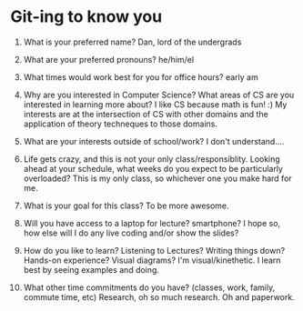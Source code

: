 # Git-ing to know you

1. What is your preferred name?
Dan, lord of the undergrads

2. What are your preferred pronouns?
he/him/el

3. What times would work best for you for office hours?
early am

4. Why are you interested in Computer Science? What areas of CS are you interested in learning more about?
I like CS because math is fun! :) My interests are at the intersection of CS with other domains and the application of theory techneques to those domains. 

5. What are your interests outside of school/work?
I don't understand.... 

6. Life gets crazy, and this is not your only class/responsiblity. Looking ahead at your schedule, what weeks do you expect to be particularly overloaded?
This is my only class, so whichever one you make hard for me. 

7. What is your goal for this class?
To be more awesome. 

8. Will you have access to a laptop for lecture? smartphone? 
I hope so, how else will I do any live coding and/or show the slides? 

9. How do you like to learn? Listening to Lectures? Writing things down? Hands-on experience? Visual diagrams?
I'm visual/kinethetic. I learn best by seeing examples and doing. 

10. What other time commitments do you have? (classes, work, family, commute time, etc) 
Research, oh so much research. Oh and paperwork. 
